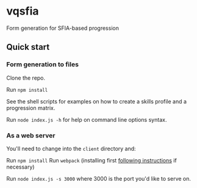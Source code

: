 # vqsfia
Form generation for SFIA-based progression

## Quick start

### Form generation to files

Clone the repo.

Run `npm install`

See the shell scripts for examples on how to create a skills profile and a progression matrix.

Run `node index.js -h` for help on command line options syntax.


### As a web server

You'll need to change into the `client` directory and:

Run `npm install`
Run `webpack` (installing first [following instructions](webpack.github.io) if necessary)

Run `node index.js -s 3000` where 3000 is the port you'd like to serve on.
